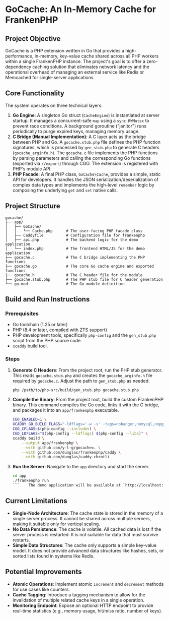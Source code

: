 # GoCache: An In-Memory Cache for FrankenPHP

## Project Objective

GoCache is a PHP extension written in Go that provides a high-performance, in-memory, key-value cache shared across all PHP workers within a single FrankenPHP instance. The project's goal is to offer a zero-dependency caching solution that eliminates network latency and the operational overhead of managing an external service like Redis or Memcached for single-server applications.

## Core Functionality

The system operates on three technical layers:

1.  **Go Engine**: A singleton Go struct (`CacheEngine`) is instantiated at server startup. It manages a concurrent-safe `map` using a `sync.RWMutex` to prevent race conditions. A background goroutine ("janitor") runs periodically to purge expired keys, managing memory usage.
2.  **C Bridge (Manual Implementation)**: A C layer acts as the bridge between PHP and Go. A `gocache.stub.php` file defines the PHP function signatures, which is processed by `gen_stub.php` to generate C headers (`gocache_arginfo.h`). The `gocache.c` file implements the PHP functions by parsing parameters and calling the corresponding Go functions (exported via `//export`) through CGO. The extension is registered with PHP's module API.
3.  **PHP Facade**: A final PHP class, `GoCache\Cache`, provides a simple, static API for developers. It handles the JSON serialization/deserialization of complex data types and implements the high-level `remember` logic by composing the underlying `get` and `set` native calls.

## Project Structure

```
gocache/
├── app/
│   ├── GoCache/
│   │   └── Cache.php      # The user-facing PHP facade class
│   ├── Caddyfile          # Configuration file for frankenphp
│   ├── api.php            # The backend logic for the demo application
│   └── index.php          # The frontend HTML/JS for the demo application
├── gocache.c              # The C bridge implementing the PHP functions
├── gocache.go             # The core Go cache engine and exported functions
├── gocache.h              # The C header file for the module
├── gocache.stub.php       # The PHP stub file for C header generation
└── go.mod                 # The Go module definition
```

## Build and Run Instructions

### Prerequisites

*   Go toolchain (1.25 or later)
*   PHP (8.4 or later, compiled with ZTS support)
*   PHP development tools, specifically `php-config` and the `gen_stub.php` script from the PHP source code.
*   `xcaddy` build tool.

### Steps

1.  **Generate C Headers**: From the project root, run the PHP stub generator. This reads `gocache.stub.php` and creates the `gocache_arginfo.h` file required by `gocache.c`. Adjust the path to `gen_stub.php` as needed.
    ```bash
    php /path/to/php-src/build/gen_stub.php gocache.stub.php
    ```

2.  **Compile the Binary**: From the project root, build the custom FrankenPHP binary. This command compiles the Go code, links it with the C bridge, and packages it into an `app/frankenphp` executable.
    ```bash
    CGO_ENABLED=1 \
    XCADDY_GO_BUILD_FLAGS="-ldflags='-w -s' -tags=nobadger,nomysql,nopgx,nowatcher" \
    CGO_CFLAGS=$(php-config --includes) \
    CGO_LDFLAGS="$(php-config --ldflags) $(php-config --libs)" \
    xcaddy build \
        --output app/frankenphp \
        --with github.com/y-l-g/gocache=. \
        --with github.com/dunglas/frankenphp/caddy \
        --with github.com/dunglas/caddy-cbrotli
    ```

3.  **Run the Server**: Navigate to the `app` directory and start the server.
    ```bash
    cd app
    ./frankenphp run
    ```    The demo application will be available at `http://localhost:8080`.

## Current Limitations

*   **Single-Node Architecture**: The cache state is stored in the memory of a single server process. It cannot be shared across multiple servers, making it suitable only for vertical scaling.
*   **No Data Persistence**: The cache is volatile. All cached data is lost if the server process is restarted. It is not suitable for data that must survive restarts.
*   **Simple Data Structures**: The cache only supports a simple key-value model. It does not provide advanced data structures like hashes, sets, or sorted lists found in systems like Redis.

## Potential Improvements

*   **Atomic Operations**: Implement atomic `increment` and `decrement` methods for use cases like counters.
*   **Cache Tagging**: Introduce a tagging mechanism to allow for the invalidation of multiple related cache keys in a single operation.
*   **Monitoring Endpoint**: Expose an optional HTTP endpoint to provide real-time statistics (e.g., memory usage, hit/miss ratio, number of keys).